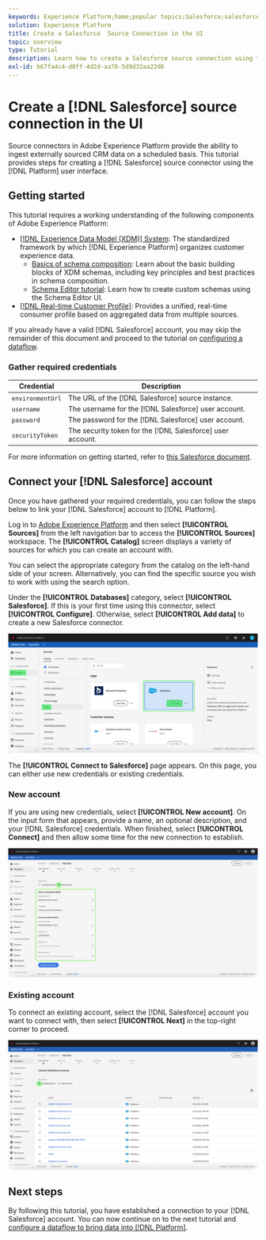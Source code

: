 ```yaml
---
keywords: Experience Platform;home;popular topics;Salesforce;salesforce
solution: Experience Platform
title: Create a Salesforce  Source Connection in the UI
topic: overview
type: Tutorial
description: Learn how to create a Salesforce source connection using the Adobe Experience Platform UI.
exl-id: b67fa4c4-d8ff-4d2d-aa76-5d9d32aa22d6
---
```

# Create a [!DNL Salesforce] source connection in the UI

Source connectors in Adobe Experience Platform provide the ability to ingest externally sourced CRM data on a scheduled basis. This tutorial provides steps for creating a [!DNL Salesforce] source connector using the [!DNL Platform] user interface.

## Getting started

This tutorial requires a working understanding of the following components of Adobe Experience Platform:

*   [[!DNL Experience Data Model (XDM)] System](../../../../../xdm/home.md): The standardized framework by which [!DNL Experience Platform] organizes customer experience data.
    *   [Basics of schema composition](../../../../../xdm/schema/composition.md): Learn about the basic building blocks of XDM schemas, including key principles and best practices in schema composition.
    *   [Schema Editor tutorial](../../../../../xdm/tutorials/create-schema-ui.md): Learn how to create custom schemas using the Schema Editor UI.
*   [[!DNL Real-time Customer Profile]](../../../../../profile/home.md): Provides a unified, real-time consumer profile based on aggregated data from multiple sources.

If you already have a valid [!DNL Salesforce] account, you may skip the remainder of this document and proceed to the tutorial on [configuring a dataflow](../../dataflow/crm.md).

### Gather required credentials

| Credential | Description |
| ---------- | ----------- |
| `environmentUrl` | The URL of the [!DNL Salesforce] source instance. |
| `username` | The username for the [!DNL Salesforce] user account. |
| `password` | The password for the [!DNL Salesforce] user account. |
| `securityToken` | The security token for the [!DNL Salesforce] user account. |

For more information on getting started, refer to [this Salesforce document](https://developer.salesforce.com/docs/atlas.en-us.api_rest.meta/api_rest/intro_understanding_authentication.htm).

## Connect your [!DNL Salesforce] account

Once you have gathered your required credentials, you can follow the steps below to link your [!DNL Salesforce] account to [!DNL Platform].

Log in to [Adobe Experience Platform](https://platform.adobe.com) and then select **[!UICONTROL Sources]** from the left navigation bar to access the **[!UICONTROL Sources]** workspace. The **[!UICONTROL Catalog]** screen displays a variety of sources for which you can create an account with.

You can select the appropriate category from the catalog on the left-hand side of your screen. Alternatively, you can find the specific source you wish to work with using the search option.

Under the **[!UICONTROL Databases]** category, select **[!UICONTROL Salesforce]**. If this is your first time using this connector, select **[!UICONTROL Configure]**. Otherwise, select **[!UICONTROL Add data]** to create a new Salesforce connector.

![catalog](../../../../images/tutorials/create/salesforce/catalog.png)

The **[!UICONTROL Connect to Salesforce]** page appears. On this page, you can either use new credentials or existing credentials.

### New account

If you are using new credentials, select **[!UICONTROL New account]**. On the input form that appears, provide a name, an optional description, and your [!DNL Salesforce] credentials. When finished, select **[!UICONTROL Connect]** and then allow some time for the new connection to establish.

![connect](../../../../images/tutorials/create/salesforce/new.png)

### Existing account

To connect an existing account, select the [!DNL Salesforce] account you want to connect with, then select **[!UICONTROL Next]** in the top-right corner to proceed.

![existing](../../../../images/tutorials/create/salesforce/existing.png)

## Next steps

By following this tutorial, you have established a connection to your [!DNL Salesforce] account. You can now continue on to the next tutorial and [configure a dataflow to bring data into [!DNL Platform]](../../dataflow/crm.md).

